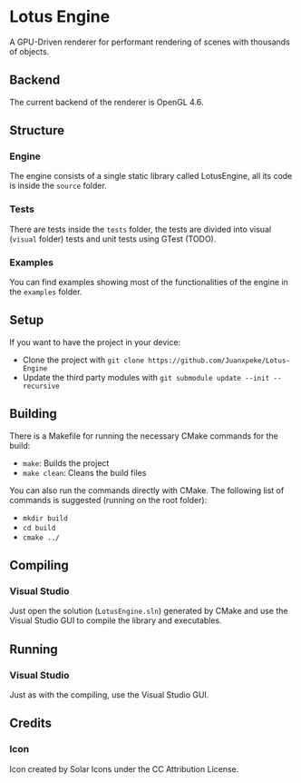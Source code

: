 # Lotus Engine

A GPU-Driven renderer for performant rendering of scenes with thousands of objects.



## Backend

The current backend of the renderer is OpenGL 4.6.



## Structure

### Engine

The engine consists of a single static library called LotusEngine, all its code is inside the ```source``` folder. 

### Tests

There are tests inside the ```tests``` folder, the tests are divided into visual (```visual``` folder) tests and unit tests using GTest (TODO).

### Examples

You can find examples showing most of the functionalities of the engine in the ```examples``` folder.


## Setup

If you want to have the project in your device:

- Clone the project with ```git clone https://github.com/Juanxpeke/Lotus-Engine```
- Update the third party modules with ```git submodule update --init --recursive```

## Building

There is a Makefile for running the necessary CMake commands for the build:

- ```make```: Builds the project
- ```make clean```: Cleans the build files 

You can also run the commands directly with CMake. The following list of commands is suggested (running on the root folder):

- ```mkdir build```
- ```cd build```
- ```cmake ../```



## Compiling

### Visual Studio

Just open the solution (```LotusEngine.sln```) generated by CMake and use the Visual Studio GUI to compile the library and executables.



## Running

### Visual Studio

Just as with the compiling, use the Visual Studio GUI.

## Credits

### Icon

Icon created by Solar Icons under the CC Attribution License.